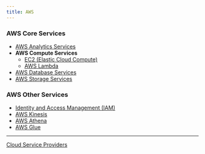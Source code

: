 ```yaml
---
title: AWS
---
```


### AWS Core Services

* [AWS Analytics Services](AWS%20Analytics%20Services/AWS%20Analytics%20Services.md)
* **AWS Compute Services**
	* [EC2 (Elastic Cloud Compute)](AWS%20Compute%20Services/EC2%20(Elastic%20Cloud%20Compute).md)
	* [AWS Lambda](AWS%20Compute%20Services/AWS%20Lambda.md)
* [AWS Database Services](AWS%20Database%20Services/AWS%20Database%20Services.md)
* [AWS Storage Services](AWS%20Storage%20Services/AWS%20Storage%20Services.md)

### AWS Other Services

* [Identity and Access Management (IAM)](AWS%20Security%20Services/Identity%20and%20Access%20Management%20%28IAM%29.md)
* [AWS Kinesis](AWS%20Other%20Services/Kinesis/AWS%20Kinesis.md)
* [AWS Athena](AWS%20Other%20Services/AWS%20Athena.md)
* [AWS Glue](AWS%20Other%20Services/AWS%20Glue.md)

---

[Cloud Service Providers](../Cloud%20Service%20Providers.md)